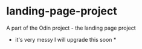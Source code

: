 # landing-page-project
A part of the Odin project - the landing page project

* it's very messy I will upgrade this soon *

[ Here's the preview link ]: (https://shirwewe.github.io/landing-page-project/)
